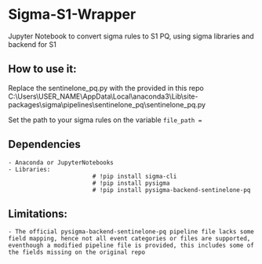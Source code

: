 # Sigma-S1-Wrapper
Jupyter Notebook to convert sigma rules to S1 PQ, using sigma libraries and backend for S1


## How to use it:

Replace the sentinelone_pq.py  with the provided in this repo
C:\Users\USER_NAME\AppData\Local\anaconda3\Lib\site-packages\sigma\pipelines\sentinelone_pq\sentinelone_pq.py

Set the path to your sigma rules on the variable ``file_path = ``


## Dependencies
    - Anaconda or JupyterNotebooks
    - Libraries:
                            # !pip install sigma-cli
                            # !pip install pysigma
                            # !pip install pysigma-backend-sentinelone-pq

## Limitations:

    - The official pysigma-backend-sentinelone-pq pipeline file lacks some field mapping, hence not all event categories or files are supported, eventhough a modified pipeline file is provided, this includes some of the fields missing on the original repo

